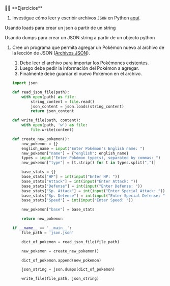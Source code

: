 <aside>
💪🏽 **Ejercicios**

1. Investigue cómo leer y escribir archivos `JSON` en Python [aquí](https://www.w3schools.com/python/python_json.asp).

Usando loads para crear un json a partir de un string

Usando dumps para crear un JSON string a partir de un objecto python

1. Cree un programa que permita agregar un Pokémon nuevo al archivo de la lección de JSON ([Archivos JSON](https://www.notion.so/Archivos-JSON-79f9758cb59d4452a9c8668efa25356c?pvs=21)).
    1. Debe leer el archivo para importar los Pokémones existentes.
    2. Luego debe pedir la información del Pokémon a agregar.
    3. Finalmente debe guardar el nuevo Pokémon en el archivo.
    
    ```python
    import json
    
    def read_json_file(path):
    	with open(path) as file:
    		string_content = file.read()
    		json_content = json.loads(string_content)
    		return json_content
    
    def write_file(path, content):
    	with open(path, 'w') as file:
    		file.write(content)
    
    def create_new_pokemon():
        new_pokemon = {}
        english_name = input("Enter Pokémon's English name: ")
        new_pokemon["name"] = {"english": english_name}
        types = input("Enter Pokémon type(s), separated by commas: ")
        new_pokemon["type"] = [t.strip() for t in types.split(",")]
    
        base_stats = {}
        base_stats["HP"] = int(input("Enter HP: "))
        base_stats["Attack"] = int(input("Enter Attack: "))
        base_stats["Defense"] = int(input("Enter Defense: "))
        base_stats["Sp. Attack"] = int(input("Enter Special Attack: "))
        base_stats["Sp. Defense"] = int(input("Enter Special Defense: "))
        base_stats["Speed"] = int(input("Enter Speed: "))
    
        new_pokemon["base"] = base_stats
    
        return new_pokemon
    
    if __name__ == '__main__':
        file_path = 'json.json'
    
        dict_of_pokemon = read_json_file(file_path)
    
        new_pokemon = create_new_pokemon()
    
        dict_of_pokemon.append(new_pokemon)
    
        json_string = json.dumps(dict_of_pokemon)
    
        write_file(file_path, json_string)
    ```
    
</aside>